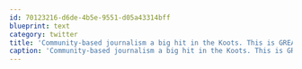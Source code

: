 ```yaml
---
id: 70123216-d6de-4b5e-9551-d05a43314bff
blueprint: text
category: twitter
title: 'Community-based journalism a big hit in the Koots. This is GREAT news: http://tinyurl.com/255oec7 #newsinthekoots'
caption: 'Community-based journalism a big hit in the Koots. This is GREAT news: http://tinyurl.com/255oec7 <span class="hashtag hashtag_local">#<a href="http://tweettemp.darylchymko.ca/?tag=newsinthekoots">newsinthekoots</a>'
---
```

